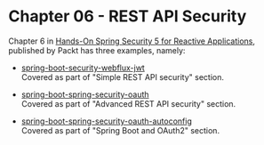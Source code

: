 # Chapter 06 - REST API Security
Chapter 6 in [Hands-On Spring Security 5 for Reactive Applications](https://www.packtpub.com/application-development/hands-spring-security-5-reactive-applications?utm_source=github&utm_medium=repository&utm_campaign=9781788995979), published by Packt has three examples, namely:

* [spring-boot-security-webflux-jwt](https://github.com/PacktPublishing/Hands-On-Spring-Security-5-for-Reactive-Applications/tree/master/Chapter06/spring-boot-security-webflux-jwt)  
Covered as part of "Simple REST API security" section.    

* [spring-boot-spring-security-oauth](https://github.com/PacktPublishing/Hands-On-Spring-Security-5-for-Reactive-Applications/tree/master/Chapter06/spring-boot-spring-security-oauth)  
Covered as part of "Advanced REST API security" section.    

* [spring-boot-spring-security-oauth-autoconfig](https://github.com/PacktPublishing/Hands-On-Spring-Security-5-for-Reactive-Applications/tree/master/Chapter06/spring-boot-spring-security-oauth-autoconfig)  
Covered as part of "Spring Boot and OAuth2" section.    
